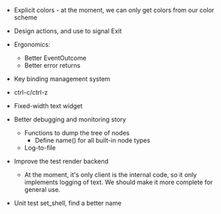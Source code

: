 
- Explicit colors - at the moment, we can only get colors from our color scheme
- Design actions, and use to signal Exit
- Ergonomics:
  - Better EventOutcome
  - Better error returns
- Key binding management system
- ctrl-c/ctrl-z
- Fixed-width text widget
- Better debugging and monitoring story
  - Functions to dump the tree of nodes
    - Define name() for all built-in node types
  - Log-to-file
- Improve the test render backend
  - At the moment, it's only client is the internal code, so it only implements
    logging of text. We should make it more complete for general use.

- Unit test set_shell, find a better name


